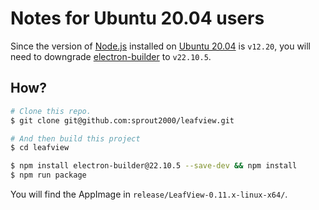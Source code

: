 # Notes for Ubuntu 20.04 users

Since the version of [Node.js](https://nodejs.org/) installed on [Ubuntu 20.04](https://ubuntu.com/download/desktop) is `v12.20`, you will need to downgrade [electron-builder](https://github.com/electron-userland/electron-builder) to `v22.10.5`.

## How?

```bash
# Clone this repo.
$ git clone git@github.com:sprout2000/leafview.git

# And then build this project
$ cd leafview

$ npm install electron-builder@22.10.5 --save-dev && npm install
$ npm run package
```

You will find the AppImage in `release/LeafView-0.11.x-linux-x64/`.
